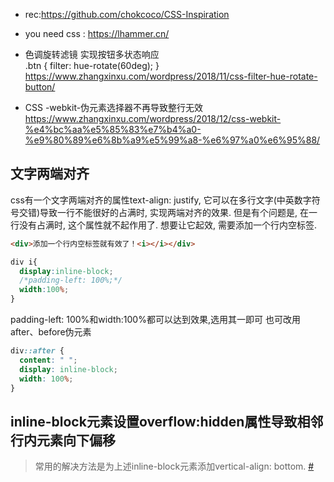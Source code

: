 - rec:https://github.com/chokcoco/CSS-Inspiration
- you need css : https://lhammer.cn/

- 色调旋转滤镜 实现按钮多状态响应  
  .btn { filter: hue-rotate(60deg); }
    https://www.zhangxinxu.com/wordpress/2018/11/css-filter-hue-rotate-button/

- CSS -webkit-伪元素选择器不再导致整行无效  https://www.zhangxinxu.com/wordpress/2018/12/css-webkit-%e4%bc%aa%e5%85%83%e7%b4%a0-%e9%80%89%e6%8b%a9%e5%99%a8-%e6%97%a0%e6%95%88/

## 文字两端对齐

css有一个文字两端对齐的属性text-align: justify, 它可以在多行文字(中英数字符号交错)导致一行不能很好的占满时, 实现两端对齐的效果. 但是有个问题是, 在一行没有占满时, 这个属性就不起作用了.
想要让它起效, 需要添加一个行内空标签.

```html
<div>添加一个行内空标签就有效了！<i></i></div>
```

```css
div i{
  display:inline-block;
  /*padding-left: 100%;*/
  width:100%;
}
```

padding-left: 100%和width:100%都可以达到效果,选用其一即可
也可改用after、before伪元素

```css
div::after {
  content: " ";
  display: inline-block;
  width: 100%;
}
```

## inline-block元素设置overflow:hidden属性导致相邻行内元素向下偏移

> 常用的解决方法是为上述inline-block元素添加vertical-align: bottom. [#](https://blog.csdn.net/iefreer/article/details/50421025)